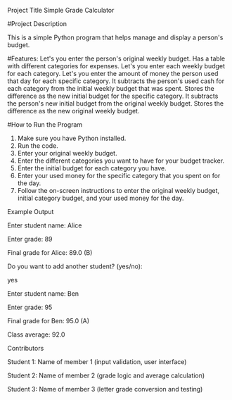 Project Title Simple Grade Calculator

#Project Description

This is a simple Python program that helps manage and display a person's budget.

#Features:
Let's you enter the person's original weekly budget.
Has a table with different categories for expenses.
Let's you enter each weekly budget for each category.
Let's you enter the amount of money the person used that day for each specific category. 
It subtracts the person's used cash for each category from the initial weekly budget that was spent.
Stores the difference as the new initial budget for the specific category.
It subtracts the person's new initial budget from the original weekly budget.
Stores the difference as the new original weekly budget.

#How to Run the Program

1. Make sure you have Python installed.
2. Run the code.
3. Enter your original weekly budget.
4. Enter the different categories you want to have for your budget tracker.
5. Enter the initial budget for each category you have.
6. Enter your used money for the specific category that you spent on for the day.
7. Follow the on-screen instructions to enter the original weekly budget, initial category budget, and your used money for the day.

Example Output

Enter student name: Alice

Enter grade: 89

Final grade for Alice: 89.0 (B)

Do you want to add another student? (yes/no):

yes

Enter student name: Ben

Enter grade: 95

Final grade for Ben: 95.0 (A)

Class average: 92.0

Contributors

Student 1: Name of member 1 (input validation, user interface)

Student 2: Name of member 2 (grade logic and average calculation)

Student 3: Name of member 3 (letter grade conversion and testing)
